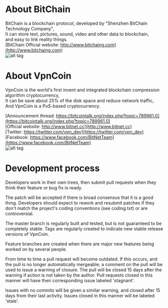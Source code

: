 
About BitChain
===========================

BitChain is a blockchain protocol, developed by "Shenzhen BitChain Technology Company",<br />
It can store text, pictures, sound, video and other data to blockchain,<br />
and easy to link reality things.<br />
[BitChain Official website: http://www.bitchaing.com](http://www.bitchaing.com)<br />
![alt tag](http://i.imgur.com/Q325O77.png)<br />

About VpnCoin
===========================

VpnCoin is the world's first invent and integrated blockchain compression algorithm cryptocurrency,<br />
It can be save about 25% of the disk space and reduce network traffic,<br />
And VpnCoin is a PoS-based cryptocurrency.<br />

[Announcement thread: https://bitcointalk.org/index.php?topic=789961.0](https://bitcointalk.org/index.php?topic=789961.0)<br />
[Official website: http://www.bitnet.cc](http://www.bitnet.cc)<br />
[Twitter: https://twitter.com/vpn_dev](https://twitter.com/vpn_dev)<br />
[Facebook: https://www.facebook.com/BitNetTeam](https://www.facebook.com/BitNetTeam)<br />
![alt tag](http://i.imgur.com/P7OYrDS.png)<br />


Development process
===========================

Developers work in their own trees, then submit pull requests when
they think their feature or bug fix is ready.

The patch will be accepted if there is broad consensus that it is a
good thing.  Developers should expect to rework and resubmit patches
if they don't match the project's coding conventions (see coding.txt)
or are controversial.

The master branch is regularly built and tested, but is not guaranteed
to be completely stable. Tags are regularly created to indicate new
stable release versions of VpnCoin.

Feature branches are created when there are major new features being
worked on by several people.

From time to time a pull request will become outdated. If this occurs, and
the pull is no longer automatically mergeable; a comment on the pull will
be used to issue a warning of closure. The pull will be closed 15 days
after the warning if action is not taken by the author. Pull requests closed
in this manner will have their corresponding issue labeled 'stagnant'.

Issues with no commits will be given a similar warning, and closed after
15 days from their last activity. Issues closed in this manner will be 
labeled 'stale'.
